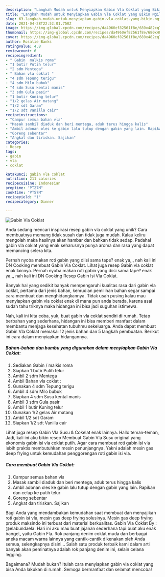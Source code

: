 ```yaml
---
description: "Langkah Mudah untuk Menyiapkan Gabin Vla Coklat yang Bikin Ngiler"
title: "Langkah Mudah untuk Menyiapkan Gabin Vla Coklat yang Bikin Ngiler"
slug: 63-langkah-mudah-untuk-menyiapkan-gabin-vla-coklat-yang-bikin-ngiler
date: 2021-04-28T22:52:01.750Z
image: https://img-global.cpcdn.com/recipes/da4960ef82561f8e/680x482cq70/gabin-vla-coklat-foto-resep-utama.jpg
thumbnail: https://img-global.cpcdn.com/recipes/da4960ef82561f8e/680x482cq70/gabin-vla-coklat-foto-resep-utama.jpg
cover: https://img-global.cpcdn.com/recipes/da4960ef82561f8e/680x482cq70/gabin-vla-coklat-foto-resep-utama.jpg
author: Rosalie Banks
ratingvalue: 4.8
reviewcount: 6
recipeingredient:
- " Gabin  malkis roma"
- "1 butir Putih telur"
- "2 sdm Mentega"
- " Bahan vla coklat "
- "4 sdm Tepung terigu"
- "4 sdm Milo bubuk"
- "4 sdm Susu kental manis"
- "3 sdm Gula pasir"
- "1 butir Kuning telur"
- "1/2 gelas Air matang"
- "1/2 sdt Garam"
- "1/2 sdt Vanilla cair"
recipeinstructions:
- "Campur semua bahan vla"
- "Masak sambil diaduk dan beri mentega, aduk terus hingga kalis"
- "Ambil adonan oles ke gabin lalu tutup dengan gabin yang lain. Rapikan dan celup ke putih telur"
- "Goreng sebentar"
- "Angkat dan tiriskan. Sajikan"
categories:
- Resep
tags:
- gabin
- vla
- coklat

katakunci: gabin vla coklat 
nutrition: 211 calories
recipecuisine: Indonesian
preptime: "PT27M"
cooktime: "PT57M"
recipeyield: "1"
recipecategory: Dinner

---
```



![Gabin Vla Coklat](https://img-global.cpcdn.com/recipes/da4960ef82561f8e/680x482cq70/gabin-vla-coklat-foto-resep-utama.jpg)

Anda sedang mencari inspirasi resep gabin vla coklat yang unik? Cara membuatnya memang tidak susah dan tidak juga mudah. Kalau keliru mengolah maka hasilnya akan hambar dan bahkan tidak sedap. Padahal gabin vla coklat yang enak seharusnya punya aroma dan rasa yang dapat memancing selera kita.

Pernah nyoba makan roti gabin yang diisi sama tape? enak ya,,, nah kali ini DN Cooking membuat Gabin Vla Coklat. Lihat juga resep Gabin vla coklat enak lainnya. Pernah nyoba makan roti gabin yang diisi sama tape? enak ya,,, nah kali ini DN Cooking Resep Gabin Isi Vla Coklat.

Banyak hal yang sedikit banyak mempengaruhi kualitas rasa dari gabin vla coklat, pertama dari jenis bahan, kemudian pemilihan bahan segar sampai cara membuat dan menghidangkannya. Tidak usah pusing kalau mau menyiapkan gabin vla coklat enak di mana pun anda berada, karena asal sudah tahu triknya maka hidangan ini bisa jadi suguhan istimewa.


Nah, kali ini kita coba, yuk, buat gabin vla coklat sendiri di rumah. Tetap berbahan yang sederhana, hidangan ini bisa memberi manfaat dalam membantu menjaga kesehatan tubuhmu sekeluarga. Anda dapat membuat Gabin Vla Coklat memakai 12 jenis bahan dan 5 langkah pembuatan. Berikut ini cara dalam menyiapkan hidangannya.

<!--inarticleads1-->

##### Bahan-bahan dan bumbu yang digunakan dalam menyiapkan Gabin Vla Coklat:

1. Sediakan  Gabin / malkis roma
1. Siapkan 1 butir Putih telur
1. Ambil 2 sdm Mentega
1. Ambil  Bahan vla coklat :
1. Gunakan 4 sdm Tepung terigu
1. Ambil 4 sdm Milo bubuk
1. Siapkan 4 sdm Susu kental manis
1. Ambil 3 sdm Gula pasir
1. Ambil 1 butir Kuning telur
1. Gunakan 1/2 gelas Air matang
1. Ambil 1/2 sdt Garam
1. Siapkan 1/2 sdt Vanilla cair


Lihat juga resep Gabin Vla Susu &amp; Cokelat enak lainnya. Hallo teman-teman, Jadi, kali ini aku bikin resep Membuat Gabin Vla Susu original yang ekonomis gabin isi vla coklat putih. Agar cara membuat roti gabin isi vla lebih praktis membutuhkan mesin penunjangnya. Yakni adalah mesin gas deep frying untuk kemudahan penggorengan roti gabin isi vla. 

<!--inarticleads2-->

##### Cara membuat Gabin Vla Coklat:

1. Campur semua bahan vla
1. Masak sambil diaduk dan beri mentega, aduk terus hingga kalis
1. Ambil adonan oles ke gabin lalu tutup dengan gabin yang lain. Rapikan dan celup ke putih telur
1. Goreng sebentar
1. Angkat dan tiriskan. Sajikan


Bagi Anda yang mendambakan kemudahan saat membuat dan menyajikan roti gabin isi vla, mesin gas deep frying solusinya. Mesin gas deep frying produk maksindo ini terbuat dari material berkualitas. Gabin Vla Coklat By : @elabundaela. Hari ini aku mau buat jajanan sederhana tapi buat aku enak banget, yaitu Gabin Fla. Rok panjang denim coklat muda dan berbagai aneka macam warna lainnya yang cantik-cantik dikenakan oleh Anda semua, selengkapnya disini… Salah satu produk terbaik kami dalam arti banyak akan peminatnya adalah rok panjang denim ini, selain celana legging. 

Bagaimana? Mudah bukan? Itulah cara menyiapkan gabin vla coklat yang bisa Anda lakukan di rumah. Semoga bermanfaat dan selamat mencoba!
